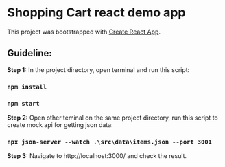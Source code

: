 # Shopping Cart react demo app

This project was bootstrapped with [Create React App](https://github.com/facebook/create-react-app).

## Guideline:

**Step 1:**
In the project directory, open terminal and run this script:
### `npm install`
### `npm start`

**Step 2:**
Open other teminal on the same project directory, run this script to create mock api for getting json data:
### `npx json-server --watch .\src\data\items.json --port 3001`

**Step 3:**
Navigate to http://localhost:3000/ and check the result.

